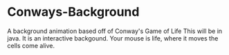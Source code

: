 # Conways-Background
A background animation based off of Conway's Game of Life
This will be in java. It is an interactive backgound. Your mouse is life, where it moves the cells come alive. 

